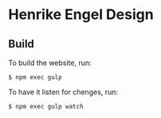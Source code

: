 # Henrike Engel Design

## Build

To build the website, run:
```
$ npm exec gulp
```

To have it listen for chenges, run:
```
$ npm exec gulp watch
```
